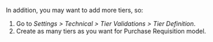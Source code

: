 In addition, you may want to add more tiers, so:

1.  Go to *Settings \> Technical \> Tier Validations \> Tier
    Definition*.
2.  Create as many tiers as you want for Purchase Requisition model.
